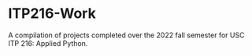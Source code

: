 # ITP216-Work
A compilation of projects completed over the 2022 fall semester for USC ITP 216: Applied Python.
